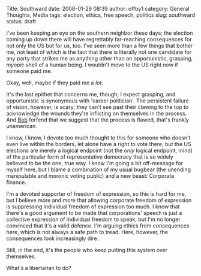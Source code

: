 Title: Southward
date: 2008-01-29 08:39
author: offby1
category: General Thoughts, Media
tags: election, ethics, free speech, politics
slug: southward
status: draft

I've been keeping an eye on the southern neighbor these days; the election coming up down there will have regrettably far-reaching consequences for not only the US but for us, too. I've seen more than a few things that bother me, not least of which is the fact that there is literally not one candidate for any party that strikes me as anything other than an opportunistic, grasping, _myopic_ shell of a human being. I wouldn't move to the US right now if someone paid me.

Okay, well, maybe if they paid me a _lot_.

It's the last epithet that concerns me, though; I expect grasping, and opportunistic is synonymous with 'career politician'. The persistent failure of vision, however, is scary; they can't see past their clawing to the top to acknowledge the wounds they're inflicting on themselves in the process. And [Bob](<http://www.subgenius.com/>) forfend that we suggest that the process is flawed, that's frankly unamerican.

I know, I know, I devote too much thought to this for someone who doesn't even live within the borders, let alone have a right to vote there, but the US elections are merely a logical endpoint (not the _only_ logical endpoint, mind) of the particular form of representative democracy that is so widely believed to be the one, true way. I know I'm going a bit off-message for myself here, but I blame a combination of my usual bugbear (the unending manipulable and moronic voting public) and a new beast: Corporate finance.

I'm a devoted supporter of freedom of expression, so this is hard for me, but I believe more and more that allowing corporate freedom of expression is suppressing individual freedom of expression too much. I know that there's a good argument to be made that corporations' speech is just a collective expression of individual freedom to speak, but I'm no longer convinced that it's a valid defence. I'm arguing ethics from consequences here, which is not always a safe path to tread. Here, however, the consequences look increasingly dire.

Still, in the end, it's the people who keep putting this system over themselves.

What's a libertarian to do?
